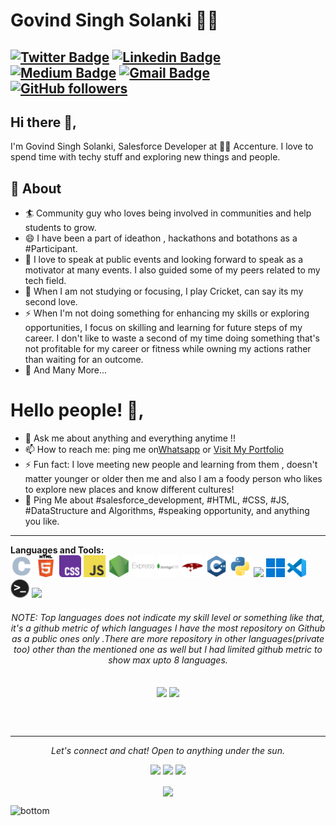 
# Govind Singh Solanki 👨‍💻
[![Twitter Badge](https://img.shields.io/badge/-@GovindSinghSolanki-1ca0f1?style=flat-square&labelColor=1ca0f1&logo=twitter&logoColor=white&link=https://twitter.com/govind_30)](https://twitter.com/govind_30) [![Linkedin Badge](https://img.shields.io/badge/-GovindSinghSolanki-blue?style=flat-square&logo=Linkedin&logoColor=white&link=https://www.linkedin.com/in/govind-singh-solanki/)](https://www.linkedin.com/in/govind-singh-solanki/) 
[![Medium Badge](https://img.shields.io/badge/-@GovindSinghSolanki-03a57a?style=flat-square&labelColor=000000&logo=Medium&link=https://medium.com/@gssolanki30/)](https://medium.com/@gssolanki30/)
[![Gmail Badge](https://img.shields.io/badge/-gssolanki30@gmail.com-c14438?style=flat-square&logo=Gmail&logoColor=white&link=mailto:gssolanki30@gmail.com)](mailto:gssolanki30@gmail.com)
[![GitHub followers](https://img.shields.io/github/followers/GovindSinghSolanki?label=Follow&style=social)](https://github.com/Govind-Singh-Solanki/?tab=follow)
---

<!-- <p align="left"> <img src="https://komarev.com/ghpvc/?username=GovindSinghSolanki" alt="Govind" /> </p></br> -->

## Hi there 👋,           
I'm Govind Singh Solanki, Salesforce Developer  at 👨‍💻 Accenture.
I love to spend time with techy stuff and exploring new things and people.

## 🧐 About
- 🏄‍ Community guy who loves being involved in communities and help students to grow.
- 😄 I have been a part of ideathon , hackathons and botathons as a #Participant.
- 🌱 I love to speak at public events and looking forward to speak as a motivator at many events. I also guided some of my peers related to my tech field.
- 🏏 When I am not studying or focusing, I play Cricket, can say its my second love.
- ⚡ When I'm not doing something for enhancing my skills or exploring opportunities, I focus on skilling and learning for future steps of my career. I don't like to waste a second of my time doing something that's not profitable for my career or fitness while owning my actions rather than waiting for an outcome.
- 👯 And Many More...


# Hello people!&nbsp;👋,

- 💬 Ask me about anything and everything anytime !! 
- 📫 How to reach me: ping me on[Whatsapp](https://wa.me/917425858072) or <a href="https://kartikey-dubey.vercel.app/"> Visit My Portfolio </a>
- ⚡ Fun fact: I love meeting new people and learning from them , doesn't matter younger or older then me  and also I am a foody person who likes to explore new places and know different cultures! 
- 💬 Ping Me about #salesforce_development, #HTML, #CSS, #JS, #DataStructure and Algorithms, #speaking opportunity, and anything you like.
---
**Languages and Tools:**  
<code><img height="35" src="https://raw.githubusercontent.com/github/explore/80688e429a7d4ef2fca1e82350fe8e3517d3494d/topics/c/c.png"></code>
<code><img height="35" src="https://raw.githubusercontent.com/github/explore/80688e429a7d4ef2fca1e82350fe8e3517d3494d/topics/html/html.png"></code>
<code><img height="35" src="https://raw.githubusercontent.com/github/explore/80688e429a7d4ef2fca1e82350fe8e3517d3494d/topics/css/css.png"></code>
<code><img height="35" src="https://raw.githubusercontent.com/github/explore/80688e429a7d4ef2fca1e82350fe8e3517d3494d/topics/javascript/javascript.png"></code>
<code><img height="35" src="https://raw.githubusercontent.com/github/explore/80688e429a7d4ef2fca1e82350fe8e3517d3494d/topics/nodejs/nodejs.png"></code> 
<code><img height="35" src="https://raw.githubusercontent.com/github/explore/80688e429a7d4ef2fca1e82350fe8e3517d3494d/topics/express/express.png"></code>
<code><img height="35" src="https://raw.githubusercontent.com/github/explore/80688e429a7d4ef2fca1e82350fe8e3517d3494d/topics/mongodb/mongodb.png"></code> 
<code><img height="35" src="https://raw.githubusercontent.com/github/explore/80688e429a7d4ef2fca1e82350fe8e3517d3494d/topics/mongoose/mongoose.png"></code>
<code><img height="35" src="https://raw.githubusercontent.com/github/explore/80688e429a7d4ef2fca1e82350fe8e3517d3494d/topics/cpp/cpp.png"></code> 
<code><img height="35" src="https://raw.githubusercontent.com/github/explore/80688e429a7d4ef2fca1e82350fe8e3517d3494d/topics/python/python.png"></code>
<code><img height="40" src="https://cdn.jsdelivr.net/gh/devicons/devicon/icons/mysql/mysql-original.svg"></code>
<code><img height="30" src="https://raw.githubusercontent.com/github/explore/80688e429a7d4ef2fca1e82350fe8e3517d3494d/topics/windows/windows.png"></code>
<code><img height="30" src="https://raw.githubusercontent.com/github/explore/80688e429a7d4ef2fca1e82350fe8e3517d3494d/topics/visual-studio-code/visual-studio-code.png"></code>
<code><img height="30" src="https://raw.githubusercontent.com/github/explore/80688e429a7d4ef2fca1e82350fe8e3517d3494d/topics/terminal/terminal.png"></code>
<code><img height="40" src="https://cdn.jsdelivr.net/gh/devicons/devicon/icons/java/java-original.svg"></code>


<!-- <h3>NOTE: Top languages does not indicate my skill level or something like that, it's a github metric of which languages I have the most repository on Github.There are more repository in other languages other than the mentioned one as well but I had limited github metric to show max upto 4 languages. </h3> -->

<!-- <a>
  <img align="center" src="https://github-readme-stats.vercel.app/api/top-langs/?username=GovindSinghSolanki&langs_count=8&hide=python,C#,less,php,ruby" />
</a> -->
<div align="center" title="Go to Source">
  <h6>NOTE: Top languages does not indicate my skill level or something like that, it's a github metric of which languages I have the most repository on Github as a public ones only .There are more repository in other languages(private too) other than the mentioned one as well but I had limited github metric to show max upto 8 languages. </h3>
    <img
         width="320"
         align="center"
         src="https://github-readme-stats.vercel.app/api/top-langs/?username=GovindSinghSolanki&text_color=ffffff&icon_color=61dafb&bg_color=20232a&langs_count=8&layout=compact&border_color=61dafb&hide_border=true&hide=python,C#,less,php,ruby,CSS,HTML"
         />
  <img
         align="center"
         width="400"
         src="https://github-readme-stats.vercel.app/api?username=GovindSinghSolanki&show_icons=true&theme=react&border_color=61dafb&hide_border=true&include_all_commits=true&count_private=true"
         />

</div>
  
  
  

<!-- ![Govind's github stats](https://github-readme-stats.vercel.app/api?username=GovindSinghSolanki&show_icons=true&theme=react&border_color=61dafb&hide_border=true&include_all_commits=true&count_private=true) -->
<br><br>
<hr>
<p align="center">
   <i>Let's connect and chat! Open to anything under the sun.</i>
  <p align="center">
    <a href="https://twitter.com/govind_30" alt="Twitter"><img src="https://raw.githubusercontent.com/jayehernandez/jayehernandez/3f5402efef9a0ae89211a6e04609558e862ca616/readme/twitter-fill.svg"></a>
    <a href="https://www.linkedin.com/in/govind-singh-solanki/" alt="Linkedin"><img src="https://raw.githubusercontent.com/jayehernandez/jayehernandez/3f5402efef9a0ae89211a6e04609558e862ca616/readme/linkedin-fill.svg"></a>
    <a href="mailto:gssolanki30@gmail.com" alt="Contact me"><img src="https://raw.githubusercontent.com/jayehernandez/jayehernandez/3f5402efef9a0ae89211a6e04609558e862ca616/readme/mail-fill.svg"></a>
  </p>
  <p align="center">  
     <img align="center" src="https://komarev.com/ghpvc/?username=GovindSinghSolanki"> 
  </p>
</p>

<img src="https://raw.githubusercontent.com/jayehernandez/jayehernandez/dcd7447c179f5a1131590b6ccba2223e879ab655/readme/bottom.svg" alt="bottom">




